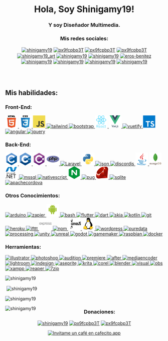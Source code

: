 <!---<img src="Banner.png"> Para un futuro-->

<h1 align="center">Hola, Soy Shinigamy19!</h1>
<h3 align="center">Y soy Diseñador Multimedia.</h3>


<h3 align="center">Mis redes sociales:</h3>
<p align="center">
<a href="https://www.youtube.com/c/shinigamy19" target="_blank" rel="noopener"><img align="center" src="https://raw.githubusercontent.com/rahuldkjain/github-profile-readme-generator/master/src/images/icons/Social/youtube.svg" alt="shinigamy19" height="35" width="35" title="Mi canal de Youtube" /></a>
<a href="https://twitch.tv/shinigamy_19" target="_blank" rel="noopener"><img align="center" src="https://img.icons8.com/external-justicon-flat-justicon/64/external-twitch-social-media-justicon-flat-justicon.png" alt="px9fcpbp3T" height="30" width="30" title="Mi canal de Twitch"/></a>
<a href="https://kick.com/shinigamy19" target="_blank" rel="noopener"><img align="center" src="https://img.freepik.com/premium-vector/kick-logo-vector-download-kick-streaming-icon-logo-vector-eps_691560-10814.jpg" alt="px9fcpbp3T" height="30" width="30" title="Mi canal de Kick"/></a>
<a href="https://discord.gg/px9fcpbp3T" target="_blank" rel="noopener"><img align="center" src="https://github.com/Shinigamy19/repo-svg-iconos/blob/main/Logos/Discord.png" alt="px9fcpbp3T" title="Mi Server de Discord" height="30" width="30" style="border-radius: 4px 4px 4px 4px"  /></a>
<a href="https://instagram.com/shinigamy19_art" target="_blank" rel="noopener"><img align="center" src="https://upload.wikimedia.org/wikipedia/commons/thumb/e/e7/Instagram_logo_2016.svg/2048px-Instagram_logo_2016.svg.png" alt="shinigamy19_art" title="Mi instagram de Artista" height="30" width="30" /></a>
<a href="https://instagram.com/shinigamy19" target="_blank" rel="noopener"><img align="center" src="https://upload.wikimedia.org/wikipedia/commons/thumb/e/e7/Instagram_logo_2016.svg/2048px-Instagram_logo_2016.svg.png" title="Mi Intagram Personal" alt="shinigamy19" height="30" width="30" /></a>
<a href="https://www.tiktok.com/@shinigamy_19" target="_blank" rel="noopener"><img align="center" src="https://cdn.pixabay.com/photo/2021/01/30/06/42/tiktok-5962992_1280.png" alt="shinigamy19" title="Mi Tiktok" height="30" width="30" style="border-radius: 4px 4px 4px 4px" /></a>
<a href="https://linkedin.com/in/eros-benitez" target="_blank" rel="noopener"><img align="center" src="https://upload.wikimedia.org/wikipedia/commons/thumb/c/ca/LinkedIn_logo_initials.png/640px-LinkedIn_logo_initials.png" alt="eros-benitez" title="Mi LinkedIn" height="30" width="30" style="border-radius: 4px 4px 4px 4px" /></a>
<a href="https://www.behance.net/shinigamy19" target="_blank" rel="noopener"><img align="center" src="https://raw.githubusercontent.com/rahuldkjain/github-profile-readme-generator/master/src/images/icons/Social/behance.svg" alt="shinigamy19" title="Mi Behance" height="30" width="30" /></a>
<a href="https://shinigamy19.itch.io/" target="_blank" rel="noopener"><img align="center" src="https://static.itch.io/images/app-icon.svg" alt="shinigamy19" title="Mi perfil de Itch" height="30" width="30" style="border-radius: 4px 4px 4px 4px" /></a>
<a href="https://fb.com/shinigamy19" target="_blank" rel="noopener"><img align="center" src="https://raw.githubusercontent.com/rahuldkjain/github-profile-readme-generator/master/src/images/icons/Social/facebook.svg" alt="shinigamy19" title="Mi facebook" height="30" width="30" /></a>
<a href="mailto:erosbenitezd@gmail.com" target="_blank" rel="noopener"><img align="center" src="https://upload.wikimedia.org/wikipedia/commons/thumb/8/8c/Gmail_Icon_%282013-2020%29.svg/2560px-Gmail_Icon_%282013-2020%29.svg.png" alt="shinigamy19" title="Mi Mail" height="30" width="35" /></a>

</p>
<br></br>
<h2 align="left">Mis habilidades:</h2>

<div class="container">
<h3 align="left">Front-End:</h3>
<p align="left"> 
<a href="https://www.w3.org/html/" target="_blank" rel="noopener" rel="html5"> <img src="https://raw.githubusercontent.com/devicons/devicon/master/icons/html5/html5-original-wordmark.svg" alt="html5" title="HTML5" width="40" height="40"/> </a>
<a href="https://www.w3schools.com/css/" target="_blank" rel="noopener" rel="css3"> <img src="https://raw.githubusercontent.com/devicons/devicon/master/icons/css3/css3-original-wordmark.svg" alt="css3" title="CSS3" width="40" height="40"/> </a> 
<a href="https://developer.mozilla.org/en-US/docs/Web/JavaScript" target="_blank" rel="noopener" rel="javascript"> <img src="https://raw.githubusercontent.com/devicons/devicon/master/icons/javascript/javascript-original.svg" alt="javascript" title="JavaScript" width="40" height="40"/> </a> 
<a href="https://tailwindcss.com/" target="_blank" rel="noopener" rel="tailwind"> <img src="https://upload.wikimedia.org/wikipedia/commons/thumb/d/d5/Tailwind_CSS_Logo.svg/512px-Tailwind_CSS_Logo.svg.png?20230715030042" alt="tailwind" title="Tailwindcss" width="50" height="40"/> </a> 
<a href="https://getbootstrap.com" target="_blank" rel="noopener" rel="bootstrap"> <img src="https://imgs.search.brave.com/NWeterA1SdqvNOf1fuMX3_E7jblC2S8lJ2Wv16c0cXQ/rs:fit:500:0:0/g:ce/aHR0cHM6Ly91cGxv/YWQud2lraW1lZGlh/Lm9yZy93aWtpcGVk/aWEvY29tbW9ucy90/aHVtYi9iL2IyL0Jv/b3RzdHJhcF9sb2dv/LnN2Zy8yMjBweC1C/b290c3RyYXBfbG9n/by5zdmcucG5n" alt="bootstrap" title="Bootstrap" width="40" height="40"/> </a> 
<a href="https://reactjs.org/" target="_blank" rel="noopener" rel="react"> <img src="https://raw.githubusercontent.com/devicons/devicon/master/icons/react/react-original-wordmark.svg" alt="react" title="React" width="40" height="40"/> </a> 
<a href="https://vuejs.org/" target="_blank" rel="noopener" rel="vuejs"> <img src="https://raw.githubusercontent.com/devicons/devicon/master/icons/vuejs/vuejs-original-wordmark.svg" alt="vuejs" title="Vue.js" width="40" height="40"/> </a> 
<a href="https://vuetifyjs.com/en/" target="_blank" rel="noopener" rel="vuetify"> <img src="https://bestofjs.org/logos/vuetify.svg" alt="vuetify" title="Vuetify.js" width="40" height="40"/> </a> 
<a href="https://www.typescriptlang.org/" target="_blank" rel="noopener" rel="typescript"> <img src="https://raw.githubusercontent.com/devicons/devicon/master/icons/typescript/typescript-original.svg" alt="typescript" title="TypeScript" width="40" height="40"/> </a> 
<a href="https://angular.io" target="_blank" rel="noopener" rel="angular"> <img src="https://angular.io/assets/images/logos/angular/angular.svg" alt="angular" title="Angular" width="40" height="40"/> </a> 
<a href="https://jquery.com/" target="_blank" rel="noopener" rel="jquery"> <img src="https://www.dammio.com/wp-content/uploads/2017/03/jquery-logo.png" alt="jquery" title="jQuery" width="40" height="40"/> </a> 

</p>
</div>
<div class="container">
<h3 align="left">Back-End:</h3>
<p align="left"> 
<a href="https://www.cprogramming.com/" target="_blank" rel="noopener" rel="c"> <img src="https://raw.githubusercontent.com/devicons/devicon/master/icons/c/c-original.svg" alt="c" title="C" width="40" height="40"/> </a> 
<a href="https://www.w3schools.com/cpp/" target="_blank" rel="noopener" rel="cplusplus"> <img src="https://raw.githubusercontent.com/devicons/devicon/master/icons/cplusplus/cplusplus-original.svg" title="C++" alt="cplusplus" width="40" height="40"/> </a> 
<a href="https://www.w3schools.com/cs/" target="_blank" rel="noopener" rel="csharp"> <img src="https://raw.githubusercontent.com/devicons/devicon/master/icons/csharp/csharp-original.svg" alt="csharp" title="C#" width="40" height="40"/> </a> 
<a href="https://www.php.net" target="_blank" rel="noopener" rel="php"> <img src="https://raw.githubusercontent.com/devicons/devicon/master/icons/php/php-original.svg" alt="php" title="PHP" width="40" height="40"/> </a>
<a href="https://laravel.com/" target="_blank" rel="noopener" rel="Laravel"> <img src="https://imgs.search.brave.com/1PHMW6OqPcFW524Ave1o9Ay6o1Iq-1RH_yh8TkYYQhQ/rs:fit:860:0:0/g:ce/aHR0cHM6Ly9sYXJh/dmVsLmlvL2ltYWdl/cy9sYXJhdmVsLnBu/Zw" alt="Laravel" title="Laravel" width="40" height="40"/> </a> 
<a href="https://www.python.org" target="_blank" rel="noopener" rel="python"> <img src="https://raw.githubusercontent.com/devicons/devicon/master/icons/python/python-original.svg" alt="python" title="Python" width="40" height="40"/> </a>
<a href="https://www.json.org/json-es.html" target="_blank" rel="noopener" rel="json"> <img src="https://cdn-icons-png.flaticon.com/512/136/136525.png" alt="json" title="JSON" width="40" height="40"/> </a> 
<a href="https://discordjs.guide" target="_blank" rel="noopener" rel="discordjs"> <img src="https://storage.googleapis.com/replit/images/1622627157118_630322d0cae0015ae94e3fdbed14f62b.png" alt="discordjs" title="Discord.js" width="40" height="40"/> </a>
<a href="https://www.java.com" target="_blank" rel="noopener" rel="java"> <img src="https://raw.githubusercontent.com/devicons/devicon/master/icons/java/java-original.svg" alt="java" title="Java" width="40" height="40"/> </a> 
<a href="https://www.mongodb.com/" target="_blank" rel="noopener" rel="mongodb"> <img src="https://raw.githubusercontent.com/devicons/devicon/master/icons/mongodb/mongodb-original-wordmark.svg" alt="mongodb" title="Mongo.db" width="40" height="40"/> </a> 
<a href="https://dotnet.microsoft.com/" target="_blank" rel="noopener" rel="dotnet"> <img src="https://raw.githubusercontent.com/devicons/devicon/master/icons/dot-net/dot-net-original-wordmark.svg" alt="dotnet" title="DotNet" width="40" height="40"/> </a>
<a href="https://www.microsoft.com/en-us/sql-server" target="_blank" rel="noopener" rel="mssql"> <img src="https://www.svgrepo.com/show/303229/microsoft-sql-server-logo.svg" alt="mssql" title="MSsql" width="40" height="40"/> </a> 
<a href="https://nativescript.org/" target="_blank" rel="noopener" rel="nativescripts"> <img src="https://raw.githubusercontent.com/detain/svg-logos/780f25886640cef088af994181646db2f6b1a3f8/svg/nativescript.svg" alt="nativescript" title="NativeScript" width="40" height="40"/> </a> 
<a href="https://www.nginx.com" target="_blank" rel="noopener" rel="nginx"> <img src="https://raw.githubusercontent.com/devicons/devicon/master/icons/nginx/nginx-original.svg" alt="nginx" title="NGINX" width="40" height="40"/> </a>   
<a href="https://pugjs.org" target="_blank" rel="noopener" rel="pug"> <img src="https://cdn.worldvectorlogo.com/logos/pug.svg" alt="pug" title="Pug" width="40" height="40"/> </a> 
<a href="https://www.ruby-lang.org/en/" target="_blank" rel="noopener" rel="ruby"> <img src="https://raw.githubusercontent.com/devicons/devicon/master/icons/ruby/ruby-original.svg" alt="ruby" title="Ruby" width="40" height="40"/> </a> 
<a href="https://www.sqlite.org/" target="_blank" rel="noopener" rel="sqlite"> <img src="https://www.vectorlogo.zone/logos/sqlite/sqlite-icon.svg" alt="sqlite" title="Sqlite" width="40" height="40"/> </a> 
<a href="https://cordova.apache.org/" target="_blank" rel="noopener" rel="apachecordova"> <img src="https://www.vectorlogo.zone/logos/apache_cordova/apache_cordova-icon.svg" alt="apachecordova" title="Apachecordova" width="40" height="40"/> </a> 



</p>
</div>

<div class="container">
<h3 align="left">Otros Conocimientos:</h3>
<p align="left"> 
<a href="https://www.arduino.cc/" target="_blank" rel="noopener" rel="arduino"> <img src="https://cdn.worldvectorlogo.com/logos/arduino-1.svg" alt="arduino" title="Arduino" width="40" height="40"/> </a> 
<a href="https://zapier.com" target="_blank" rel="noopener" rel="zapier"> <img src="https://www.vectorlogo.zone/logos/zapier/zapier-icon.svg" alt="zapier" title="Zapier" width="40" height="40"/> </a> 
<a href="https://developer.android.com" target="_blank" rel="noopener" rel="android"> <img src="https://raw.githubusercontent.com/devicons/devicon/master/icons/android/android-original-wordmark.svg" title="Android" alt="android" width="40" height="40"/> </a> 
<a href="https://www.gnu.org/software/bash/" target="_blank" rel="noopener" rel="bash"> <img src="https://www.vectorlogo.zone/logos/gnu_bash/gnu_bash-icon.svg" alt="bash" title="Bash" width="40" height="40"/> </a> 
<a href="https://flutter.dev" target="_blank" rel="noopener" rel="flutter"> <img src="https://www.vectorlogo.zone/logos/flutterio/flutterio-icon.svg" alt="flutter" title="Flutter" width="40" height="40"/> </a> 
<a href="https://dart.dev/" target="_blank" rel="noopener" rel="dart"> <img src="https://upload.wikimedia.org/wikipedia/commons/c/c6/Dart_logo.png" alt="dart" title="Dart" width="40" height="40"/> </a> 
<a href="https://skia.org/" target="_blank" rel="noopener" rel="skia"> <img src="https://upload.wikimedia.org/wikipedia/en/thumb/3/33/Skia_Project_Logo.svg/1200px-Skia_Project_Logo.svg.png" alt="skia" title="Skia" width="40" height="30"/> </a> 
<a href="https://kotlinlang.org" target="_blank" rel="noopener" rel="kotlin"> <img src="https://upload.wikimedia.org/wikipedia/commons/thumb/7/74/Kotlin_Icon.png/1200px-Kotlin_Icon.png" alt="kotlin" title="Kotlin" width="40" height="30"/> </a> 
<a href="https://git-scm.com/" target="_blank" rel="noopener" rel="git"> <img src="https://www.vectorlogo.zone/logos/git-scm/git-scm-icon.svg" alt="git" title="Git" width="40" height="40"/> </a> 
<a href="https://heroku.com" target="_blank" rel="noopener" rel="heroku"> <img src="https://www.vectorlogo.zone/logos/heroku/heroku-icon.svg" alt="heroku" title="Heroku" width="40" height="40"/> </a>  
<a href="https://ifttt.com/" target="_blank" rel="noopener" rel="ifttt"> <img src="https://www.vectorlogo.zone/logos/ifttt/ifttt-ar21.svg" title="IFTTT" alt="ifttt" width="40" height="40"/> </a>
<a href="https://expressjs.com" target="_blank" rel="noopener" rel="express"> <img src="https://raw.githubusercontent.com/devicons/devicon/master/icons/express/express-original-wordmark.svg" title="Express" alt="express" width="40" height="40"/> </a> 
<a href="https://www.npmjs.com/" target="_blank" rel="noopener" rel="npm"> <img  title="NPM" src="https://upload.wikimedia.org/wikipedia/commons/thumb/d/db/Npm-logo.svg/1200px-Npm-logo.svg.png" alt="npm" width="40" height="30"/> </a> 
<a href="https://canvasjs.com" target="_blank" rel="noopener" rel="canvas.js"> <img src="https://raw.githubusercontent.com/Hardik0307/Hardik0307/master/assets/canvasjs-charts.svg" alt="canvasjs" title="Canvas.js" width="40" height="40"/> </a> 
<a href="https://www.linux.org/" target="_blank" rel="noopener" rel="linux"> <img src="https://raw.githubusercontent.com/devicons/devicon/master/icons/linux/linux-original.svg" alt="linux" width="40" height="40" title="Linux"/> </a> 
<a href="https://wordpress.org/" target="_blank" rel="noopener" rel="wordpress"> <img src="https://img.freepik.com/iconos-gratis/wordpress_318-183439.jpg?w=360" alt="wordpress" width="40" height="40" title="WordPress"/> </a> 
<a href="https://puredata.info/" target="_blank" rel="noopener" rel="puredata"> <img src="https://dl.flathub.org/repo/appstream/x86_64/icons/128x128/net.purrdata.PurrData.png" alt="puredata" width="40" height="40" title="Pure Data"/> </a> 
<a href="https://processing.org/" target="_blank" rel="noopener" rel="processing"> <img src="https://upload.wikimedia.org/wikipedia/commons/thumb/c/cb/Processing_2021_logo.svg/1200px-Processing_2021_logo.svg.png" alt="processing" width="40" height="40" title="Processing"/> </a> 
<a href="https://unity.com/" target="_blank" rel="noopener" rel="unity"> <img src="https://i0.wp.com/clay-atlas.com/wp-content/uploads/2021/06/pngegg.png?fit=512%2C512&ssl=1" alt="unity" width="40" height="40" title="Unity"/> </a> 
<a href="https://unrealengine.com/" target="_blank" rel="noopener" rel="unreal"> <img src="https://raw.githubusercontent.com/kenangundogan/fontisto/036b7eca71aab1bef8e6a0518f7329f13ed62f6b/icons/svg/brand/unreal-engine.svg" alt="unreal" width="40" height="40" title="Unreal Engine"/> </a> 
<a href="https://godotengine.org/" target="_blank" rel="noopener" rel="godot"> <img src="https://upload.wikimedia.org/wikipedia/commons/thumb/6/6a/Godot_icon.svg/2048px-Godot_icon.svg.png" alt="godot" width="40" height="40" title="Godot"/> </a> 
<a href="https://gamemaker.io/en" target="_blank" rel="noopener" rel="gamemaker"> <img src="https://images.sftcdn.net/images/t_app-icon-m/p/857aef91-1205-4de4-895b-125e66acb5b7/3172864888/gamemaker-studio-icon.png" alt="gamemaker" title="Game Maker" width="40" height="40"/> </a> 
<a href="https://www.raspberrypi.com/software/" target="_blank" rel="noopener" rel="rasbian"> <img src="https://cdn.worldvectorlogo.com/logos/raspberry-pi.svg" alt="raspbian" title="Raspberry Pi OS" width="40" height="40"/> </a> 
<a href="https://www.docker.com/" target="_blank" rel="noopener" rel="docker"> <img src="https://logos-download.com/wp-content/uploads/2016/09/Docker_logo-700x588.png" alt="docker" title="Docker" width="40" height="40"/> </a> 
</p>
</div>
<div class="container">

<h3 align="left">Herramientas:</h3> 
<p align="left"> 
<a href="https://www.adobe.com/in/products/illustrator.html" target="_blank" rel="noopener" rel="illustrator"> <img src="https://upload.wikimedia.org/wikipedia/commons/thumb/f/fb/Adobe_Illustrator_CC_icon.svg/1200px-Adobe_Illustrator_CC_icon.svg.png" alt="illustrator" title="Adobe Illustrator" width="40" height="40"/> </a> 
<a href="https://www.photoshop.com/en" target="_blank" rel="noopener" rel="photoshop"> <img src="https://upload.wikimedia.org/wikipedia/commons/thumb/a/af/Adobe_Photoshop_CC_icon.svg/1200px-Adobe_Photoshop_CC_icon.svg.png" alt="photoshop" title="Adobe Photoshop" width="40" height="40"/> </a> 
<a href="https://www.adobe.com/products/audition.html" target="_blank" rel="noopener" rel="audition"> <img src="https://upload.wikimedia.org/wikipedia/commons/thumb/0/0e/Adobe_Audition_CC_icon_%282020%29.svg/640px-Adobe_Audition_CC_icon_%282020%29.svg.png" alt="audition" title="Adobe Audition" width="40" height="40"/> </a> 
<a href="https://www.adobe.com/ar/products/premiere.html" target="_blank" rel="noopener" rel="premiere"> <img src="https://upload.wikimedia.org/wikipedia/commons/thumb/4/40/Adobe_Premiere_Pro_CC_icon.svg/2101px-Adobe_Premiere_Pro_CC_icon.svg.png" alt="premiere" title="Adobe Premiere" width="40" height="40"/> </a> 
<a href="https://www.adobe.com/es/products/aftereffects.html" target="_blank" rel="noopener" rel="after"> <img src="https://upload.wikimedia.org/wikipedia/commons/thumb/c/cb/Adobe_After_Effects_CC_icon.svg/1200px-Adobe_After_Effects_CC_icon.svg.png" alt="after" title="Adobe After Effects" width="40" height="40"/> </a> 
<a href="https://helpx.adobe.com/ar/media-encoder/get-started.html" target="_blank" rel="noopener" rel="mediaencoder"> <img src="https://github.com/Shinigamy19/repo-svg-iconos/blob/main/Logos/mediaencore.png?raw=true" alt="mediaencoder" title="Adobe Media Encoder" width="40" height="40"/> </a> 
<a href="https://www.adobe.com/es/products/photoshop-lightroom.html" target="_blank" rel="noopener" rel="lightroom"> <img src="https://upload.wikimedia.org/wikipedia/commons/thumb/5/56/Adobe_Photoshop_Lightroom_Classic_CC_icon.svg/1200px-Adobe_Photoshop_Lightroom_Classic_CC_icon.svg.png" alt="lightroom" title="Adobe Lightroom" width="40" height="40"/> </a> 
<a href="https://www.adobe.com/es/products/indesign.html" target="_blank" rel="noopener" rel="indesign"> <img src="https://upload.wikimedia.org/wikipedia/commons/thumb/4/48/Adobe_InDesign_CC_icon.svg/120px-Adobe_InDesign_CC_icon.svg.png" alt="indesign" title="Adobe Indesign" width="40" height="40"/> </a> 
<a href="https://www.aseprite.org/" target="_blank" rel="noopener" rel="aseprite"> <img src="https://github.com/Shinigamy19/repo-svg-iconos/blob/main/Logos/aseprite.png?raw=true" alt="aseprite" title="Aseprite" width="40" height="40" style="border-radius: 8px 8px 8px 8px"/> </a>
<a href="https://krita.org/es/" target="_blank" rel="noopener" rel="krita"> <img src="https://upload.wikimedia.org/wikipedia/commons/thumb/6/63/Krita_Application_Logo.svg/256px-Krita_Application_Logo.svg.png" alt="krita" title="Krita" width="40" height="40"/> </a>
<a href="https://www.coreldraw.com/la/" target="_blank" rel="noopener" rel="corel"> <img src="https://github.com/Shinigamy19/repo-svg-iconos/blob/main/Logos/Corel%20Draw.png?raw=true" alt="corel" title="Corel Draw" width="40" height="40"/> </a>
<a href="https://www.blender.org/" target="_blank" rel="noopener" rel="blender"> <img src="https://www.pngmart.com/files/23/Blender-Logo-PNG-Isolated-HD.png" alt="blender" title="Blender" width="40" height="40"/> </a> 
<a href="https://code.visualstudio.com/" target="_blank" rel="noopener" rel="visual"> <img src="https://upload.wikimedia.org/wikipedia/commons/thumb/9/9a/Visual_Studio_Code_1.35_icon.svg/2048px-Visual_Studio_Code_1.35_icon.svg.png" alt="visual" title="Visual Studio" width="40" height="40"/> </a> 
<a href="https://obsproject.com/es" target="_blank" rel="noopener" rel="obs"> <img src="https://imgs.search.brave.com/MY4iKEv4PgsXeCLhRDkAMB6cx0Y4-6RLfHaKhR6e01E/rs:fit:860:0:0:0/g:ce/aHR0cHM6Ly91cGxv/YWQud2lraW1lZGlh/Lm9yZy93aWtpcGVk/aWEvY29tbW9ucy90/aHVtYi9kL2QzL09C/U19TdHVkaW9fTG9n/by5zdmcvMjIwcHgt/T0JTX1N0dWRpb19M/b2dvLnN2Zy5wbmc" alt="obs" title="OBS" width="40" height="40"/> </a> 
<a href="https://www.apachefriends.org/es/index.html" target="_blank" rel="noopener" rel="xampp"> <img src="https://upload.wikimedia.org/wikipedia/en/thumb/7/78/XAMPP_logo.svg/1200px-XAMPP_logo.svg.png" alt="xampp" title="XAMPP" width="40" height="40"/> </a> 
<a href="https://www.reaper.fm/" target="_blank" rel="noopener" rel="reaper"> <img src="https://images.pling.com/cache/400x400/img/00/00/55/78/57/1349568/e2ca8be3dc0b8bab8782e56d96459d749e65.png" alt="reaper" title="Reaper" width="40" height="40"/> </a> 
<a href="https://www.7-zip.org/" target="_blank" rel="noopener" rel="7zip"> <img src="https://upload.wikimedia.org/wikipedia/commons/thumb/f/f2/7ziplogo.svg/1200px-7ziplogo.svg.png" alt="7zip" title="7-Zip" width="50" height="40"/> </a> 


</p>

</div>

<div class="container">
<p align="left"> <img src="https://komarev.com/ghpvc/?username=shinigamy19&label=Profile%20views&color=0e75b6&style=flat" alt="shinigamy19" /> </p>

<p>&nbsp;<img align="center" src="https://github-readme-stats.vercel.app/api?username=shinigamy19&show_icons=true&locale=en" alt="shinigamy19" /></p>

<p><img align="center" src="https://github-readme-streak-stats.herokuapp.com/?user=shinigamy19&" alt="shinigamy19" /></p>

<p><img align="left" src="https://github-readme-stats.vercel.app/api/top-langs?username=shinigamy19&show_icons=true&locale=en&layout=compact" alt="shinigamy19" /></p>

</div>

<div>
<h3 align="center">Donaciones:</h3>
<p align="center">
<a href="https://ceneka.net/mp/d/shinigamy19" target="_blank" rel="noopener"><img align="center" src="https://github.com/Shinigamy19/repo-svg-iconos/blob/main/Logos/Mercado%20Pago.png?raw=true" alt="shinigamy19" height="35" width="35" title="Donaciones Por Mercado Pago" /></a>
<a href="https://www.paypal.me/shinigamy19" target="_blank" rel="noopener"><img align="center" src="https://upload.wikimedia.org/wikipedia/commons/a/a4/Paypal_2014_logo.png" alt="px9fcpbp3T" height="30" width="30" title="Donaciones Por PayPal"/></a>
<a href="https://www.patreon.com/shinigamy19" target="_blank" rel="noopener"><img align="center" src="https://github.com/Shinigamy19/repo-svg-iconos/blob/main/Logos/Patreon.png" alt="px9fcpbp3T" height="30" width="30" title="Donaciones Por Patreon"/></a>

</p>
<p align="center">
<a href='https://cafecito.app/shinigamy19' rel='noopener' target='_blank'><img srcset='https://cdn.cafecito.app/imgs/buttons/button_6.png 1x, https://cdn.cafecito.app/imgs/buttons/button_6_2x.png 2x, https://cdn.cafecito.app/imgs/buttons/button_6_3.75x.png 3.75x' src='https://cdn.cafecito.app/imgs/buttons/button_6.png' alt='Invitame un café en cafecito.app' title="Donaciones Por Cafecito"/></a></p>
</div>
